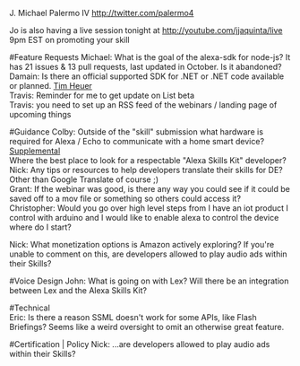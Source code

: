 J. Michael Palermo IV http://twitter.com/palermo4  

Jo is also having a live session tonight at http://youtube.com/jjaquinta/live 9pm EST on promoting your skill 

#Feature Requests
Michael: What is the goal of the alexa-sdk for node-js?  It has 21 issues & 13 pull requests, last updated in October. Is it abandoned?  
Damain: Is there an official supported SDK for .NET or .NET code available or planned.  [Tim Heuer](http://timheuer.com/blog/)  
Travis: Reminder for me to get update on List beta  
Travis: you need to set up an RSS feed of the webinars / landing page of upcoming things  


#Guidance
Colby: Outside of the "skill" submission what hardware is required for Alexa / Echo to communicate with a home smart device?  [Supplemental](https://github.com/witnessmenow/esp8266-alexa-wemo-emulator)  
Where the best place to look for a respectable "Alexa Skills Kit" developer?  
Nick: Any tips or resources to help developers translate their skills for DE? Other than Google Translate of course ;)  
Grant: If the webinar was good, is there any way you could see if it could be saved off to a mov file or something so others could access it?  
Christopher: Would you go over high level steps from I have an iot product I control with arduino and I would like to enable alexa to control the device where do I start?  

Nick: What monetization options is Amazon actively exploring? If you're unable to comment on this, are developers allowed to play audio ads within their Skills?  

#Voice Design
John: What is going on with Lex? Will there be an integration between Lex and the Alexa Skills Kit?

#Technical  
Eric: Is there a reason SSML doesn't work for some APIs, like Flash Briefings? Seems like a weird oversight to omit an otherwise great feature.

#Certification | Policy
Nick: ...are developers allowed to play audio ads within their Skills?  
